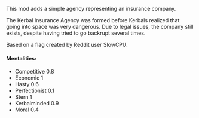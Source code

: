 This mod adds a simple agency representing an insurance company.

The Kerbal Insurance Agency was formed before Kerbals realized that going into space was very dangerous. Due to legal issues, the company still exists, despite having tried to go backrupt several times.

Based on a flag created by Reddit user SlowCPU.

#### Mentalities:

- Competitive 0.8
- Economic 1
- Hasty 0.6
- Perfectionist 0.1
- Stern 1
- Kerbalminded 0.9
- Moral 0.4
